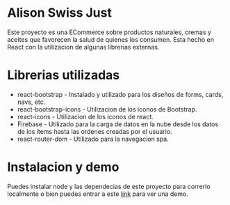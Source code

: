 # Alison Swiss Just

Este proyecto es una ECommerce sobre productos naturales, cremas y aceites que favorecen la salud de quienes los consumen. Esta hecho en React
con la utilizacion de algunas librerias externas.

# Librerias utilizadas

* react-bootstrap - Instalado y utilizado para los diseños de forms, cards, navs, etc.
* react-bootstrap-icons - Utilizacion de los iconos de Bootstrap.
* react-icons - Utilizacion de los iconos de react.
* Firebase - Utilizado para la carga de datos en la nube desde los datos de los items hasta las ordenes creadas por el usuario.
* react-router-dom - Utilizado para la navegacion spa.

# Instalacion y demo

Puedes instalar node y las dependecias de este proyecto para correrlo localmente o bien puedes entrar a este [link](https://tender-brahmagupta-544d6a.netlify.app/)
para ver una demo.